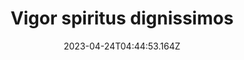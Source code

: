 ---
title: "Vigor spiritus dignissimos"
date: 2023-04-24T04:44:53.164Z
permalink: "/vigor-spiritus-dignissimos/"
---